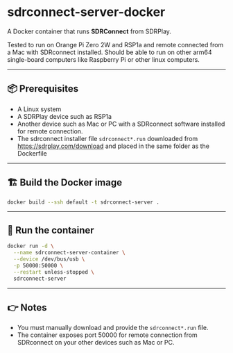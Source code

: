 # sdrconnect-server-docker

A Docker container that runs **SDRConnect** from SDRPlay.

Tested to run on Orange Pi Zero 2W and RSP1a and remote connected from a Mac with SDRconnect installed. Should be able to run on other arm64 single-board computers like Raspberry Pi or other linux computers.

---

## 📦 Prerequisites

- A Linux system
- A SDRPlay device such as RSP1a
- Another device such as Mac or PC with a SDRconnect software installed for remote connection.
- The sdrconnect installer file `sdrconnect*.run` downloaded from https://sdrplay.com/download and placed in the same folder as the Dockerfile

---

## 🏗️ Build the Docker image
```bash
docker build --ssh default -t sdrconnect-server .
```
---

## 🚀 Run the container
```bash
docker run -d \
  --name sdrconnect-server-container \
  --device /dev/bus/usb \
  -p 50000:50000 \
  --restart unless-stopped \
  sdrconnect-server
```

---

## 👉 Notes

- You must manually download and provide the `sdrconnect*.run` file.
- The container exposes port 50000 for remote connection from SDRconnect on your other devices such as Mac or PC.
